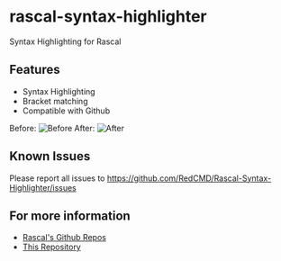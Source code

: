 # rascal-syntax-highlighter

Syntax Highlighting for Rascal

## Features

* Syntax Highlighting
* Bracket matching
* Compatible with Github

Before:
![Before](https://raw.githubusercontent.com/RedCMD/Rascal-Syntax-Highlighter/main/images/Before.png)
After:
![After](https://raw.githubusercontent.com/RedCMD/Rascal-Syntax-Highlighter/main/images/After.png)

## Known Issues

Please report all issues to https://github.com/RedCMD/Rascal-Syntax-Highlighter/issues

## For more information

* [Rascal's Github Repos](https://github.com/usethesource)
* [This Repository](https://github.com/RedCMD/Rascal-Syntax-Highlighter)
